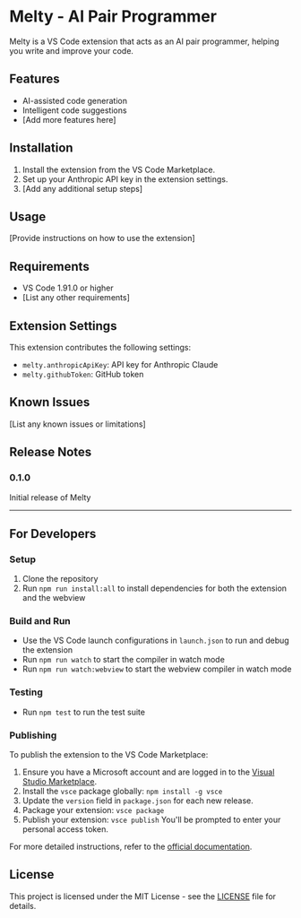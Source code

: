 # Melty - AI Pair Programmer

Melty is a VS Code extension that acts as an AI pair programmer, helping you write and improve your code.

## Features

- AI-assisted code generation
- Intelligent code suggestions
- [Add more features here]

## Installation

1. Install the extension from the VS Code Marketplace.
2. Set up your Anthropic API key in the extension settings.
3. [Add any additional setup steps]

## Usage

[Provide instructions on how to use the extension]

## Requirements

- VS Code 1.91.0 or higher
- [List any other requirements]

## Extension Settings

This extension contributes the following settings:

* `melty.anthropicApiKey`: API key for Anthropic Claude
* `melty.githubToken`: GitHub token

## Known Issues

[List any known issues or limitations]

## Release Notes

### 0.1.0

Initial release of Melty

---

## For Developers

### Setup

1. Clone the repository
2. Run `npm run install:all` to install dependencies for both the extension and the webview

### Build and Run

- Use the VS Code launch configurations in `launch.json` to run and debug the extension
- Run `npm run watch` to start the compiler in watch mode
- Run `npm run watch:webview` to start the webview compiler in watch mode

### Testing

- Run `npm test` to run the test suite

### Publishing

To publish the extension to the VS Code Marketplace:

1. Ensure you have a Microsoft account and are logged in to the [Visual Studio Marketplace](https://marketplace.visualstudio.com/vscode).
2. Install the `vsce` package globally: `npm install -g vsce`
3. Update the `version` field in `package.json` for each new release.
4. Package your extension: `vsce package`
5. Publish your extension: `vsce publish`
   You'll be prompted to enter your personal access token.

For more detailed instructions, refer to the [official documentation](https://code.visualstudio.com/api/working-with-extensions/publishing-extension).

## License

This project is licensed under the MIT License - see the [LICENSE](LICENSE) file for details.
